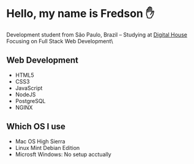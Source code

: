 # Hello, my name is Fredson ✋

Development student from São Paulo, Brazil – Studying at <a href='https://www.digitalhouse.com/br/'>Digital House</a>\
Focusing on Full Stack Web Development\

<!--## What I learning/knowing
 >:sparkle:&nbsp; Advanced\
:white_check_mark: &nbsp;Medium\
:arrow_up:&nbsp; Running\
:baby:&nbsp; 101 -->
## Web Development
- HTML5
- CSS3
- JavaScript
- NodeJS 
- PostgreSQL
- NGINX

## Which OS I use
- Mac OS High Sierra
- Linux Mint Debian Edition 
- Microsft Windows: No setup acctually
